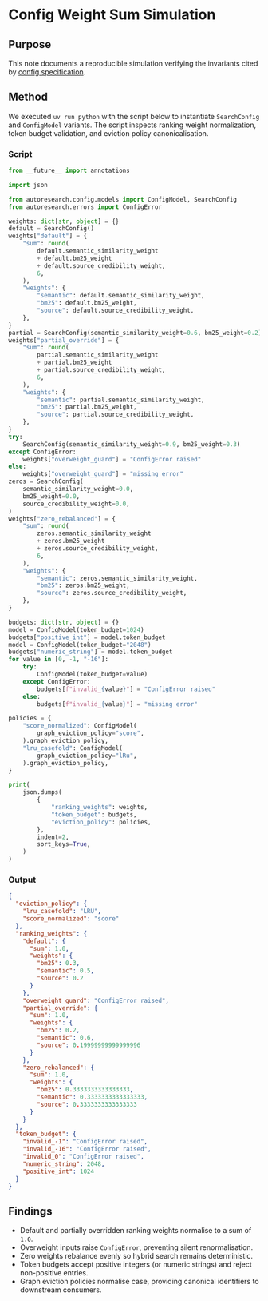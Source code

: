 # Config Weight Sum Simulation

## Purpose

This note documents a reproducible simulation verifying the invariants cited by
[config specification](../specs/config.md).

## Method

We executed `uv run python` with the script below to instantiate `SearchConfig`
and `ConfigModel` variants. The script inspects ranking weight normalization,
token budget validation, and eviction policy canonicalisation.

### Script

```python
from __future__ import annotations

import json

from autoresearch.config.models import ConfigModel, SearchConfig
from autoresearch.errors import ConfigError

weights: dict[str, object] = {}
default = SearchConfig()
weights["default"] = {
    "sum": round(
        default.semantic_similarity_weight
        + default.bm25_weight
        + default.source_credibility_weight,
        6,
    ),
    "weights": {
        "semantic": default.semantic_similarity_weight,
        "bm25": default.bm25_weight,
        "source": default.source_credibility_weight,
    },
}
partial = SearchConfig(semantic_similarity_weight=0.6, bm25_weight=0.2)
weights["partial_override"] = {
    "sum": round(
        partial.semantic_similarity_weight
        + partial.bm25_weight
        + partial.source_credibility_weight,
        6,
    ),
    "weights": {
        "semantic": partial.semantic_similarity_weight,
        "bm25": partial.bm25_weight,
        "source": partial.source_credibility_weight,
    },
}
try:
    SearchConfig(semantic_similarity_weight=0.9, bm25_weight=0.3)
except ConfigError:
    weights["overweight_guard"] = "ConfigError raised"
else:
    weights["overweight_guard"] = "missing error"
zeros = SearchConfig(
    semantic_similarity_weight=0.0,
    bm25_weight=0.0,
    source_credibility_weight=0.0,
)
weights["zero_rebalanced"] = {
    "sum": round(
        zeros.semantic_similarity_weight
        + zeros.bm25_weight
        + zeros.source_credibility_weight,
        6,
    ),
    "weights": {
        "semantic": zeros.semantic_similarity_weight,
        "bm25": zeros.bm25_weight,
        "source": zeros.source_credibility_weight,
    },
}

budgets: dict[str, object] = {}
model = ConfigModel(token_budget=1024)
budgets["positive_int"] = model.token_budget
model = ConfigModel(token_budget="2048")
budgets["numeric_string"] = model.token_budget
for value in [0, -1, "-16"]:
    try:
        ConfigModel(token_budget=value)
    except ConfigError:
        budgets[f"invalid_{value}"] = "ConfigError raised"
    else:
        budgets[f"invalid_{value}"] = "missing error"

policies = {
    "score_normalized": ConfigModel(
        graph_eviction_policy="score",
    ).graph_eviction_policy,
    "lru_casefold": ConfigModel(
        graph_eviction_policy="lRu",
    ).graph_eviction_policy,
}

print(
    json.dumps(
        {
            "ranking_weights": weights,
            "token_budget": budgets,
            "eviction_policy": policies,
        },
        indent=2,
        sort_keys=True,
    )
)
```

### Output

```json
{
  "eviction_policy": {
    "lru_casefold": "LRU",
    "score_normalized": "score"
  },
  "ranking_weights": {
    "default": {
      "sum": 1.0,
      "weights": {
        "bm25": 0.3,
        "semantic": 0.5,
        "source": 0.2
      }
    },
    "overweight_guard": "ConfigError raised",
    "partial_override": {
      "sum": 1.0,
      "weights": {
        "bm25": 0.2,
        "semantic": 0.6,
        "source": 0.19999999999999996
      }
    },
    "zero_rebalanced": {
      "sum": 1.0,
      "weights": {
        "bm25": 0.3333333333333333,
        "semantic": 0.3333333333333333,
        "source": 0.3333333333333333
      }
    }
  },
  "token_budget": {
    "invalid_-1": "ConfigError raised",
    "invalid_-16": "ConfigError raised",
    "invalid_0": "ConfigError raised",
    "numeric_string": 2048,
    "positive_int": 1024
  }
}
```

## Findings

- Default and partially overridden ranking weights normalise to a sum of `1.0`.
- Overweight inputs raise `ConfigError`, preventing silent renormalisation.
- Zero weights rebalance evenly so hybrid search remains deterministic.
- Token budgets accept positive integers (or numeric strings) and reject
  non-positive entries.
- Graph eviction policies normalise case, providing canonical identifiers to
  downstream consumers.
